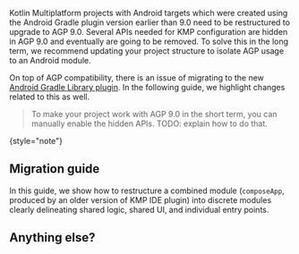 [//]: # (title: Migrating a Kotlin Multiplatform project to support AGP 9.0)

Kotlin Multiplatform projects with Android targets which were created using the Android Gradle plugin version earlier than 9.0
need to be restructured to upgrade to AGP 9.0.
Several APIs needed for KMP configuration are hidden in AGP 9.0 and eventually are going to be removed.
To solve this in the long term, we recommend updating your project structure to isolate AGP usage to an Android module.

On top of AGP compatibility, there is an issue of migrating to the new [Android Gradle Library plugin](https://developer.android.com/kotlin/multiplatform/plugin).
In the following guide, we highlight changes related to this as well.

> To make your project work with AGP 9.0 in the short term, you can manually enable the hidden APIs.
> TODO: explain how to do that.
> 
{style="note"}

## Migration guide

In this guide, we show how to restructure a combined module (`composeApp`, produced by an older version of KMP IDE plugin)
into discrete modules clearly delineating shared logic, shared UI, and individual entry points.


## Anything else?